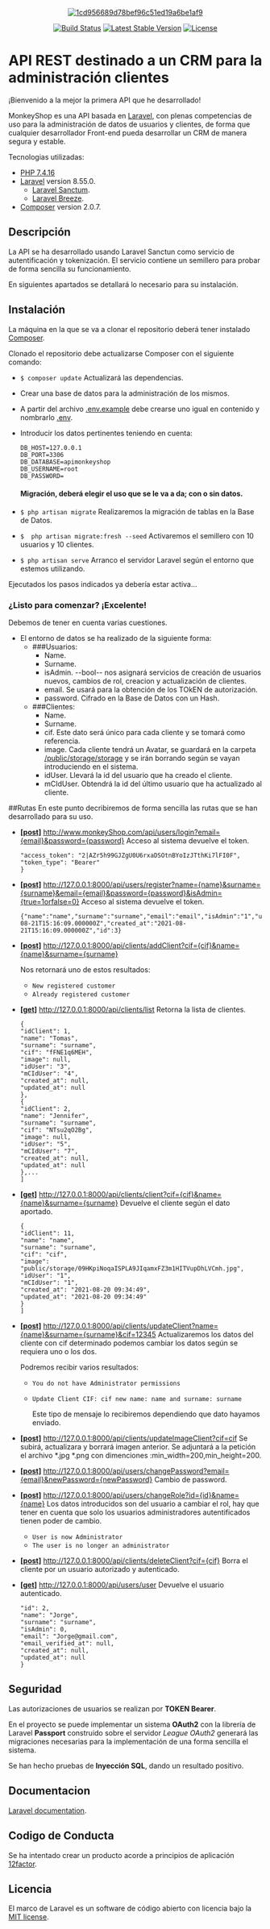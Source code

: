 <p align="center"><a href="" target="_blank"><img src="https://i.ibb.co/nj7xQB9/1cd956689d78bef96c51ed19a6be1af9.png" alt="1cd956689d78bef96c51ed19a6be1af9" border="0"></a></p>

<p align="center">
<a href="https://travis-ci.org/laravel/framework"><img src="https://travis-ci.org/laravel/framework.svg" alt="Build Status"></a>
<a href="https://packagist.org/packages/laravel/framework"><img src="https://img.shields.io/packagist/v/laravel/framework" alt="Latest Stable Version"></a>
<a href="https://packagist.org/packages/laravel/framework"><img src="https://img.shields.io/packagist/l/laravel/framework" alt="License"></a>
</p>

# API REST destinado a un CRM para la administración clientes
¡Bienvenido a la mejor la primera API que he desarrollado!

MonkeyShop es una API basada en [Laravel](https://laravel.com/), con plenas competencias de uso para la administración de datos de usuarios y clientes, de forma que cualquier desarrollador Front-end pueda desarrollar un CRM de manera segura y estable.

Tecnologias utilizadas:

- [PHP 7.4.16](https://www.php.net/)
- [Laravel](https://laravel.com/) version 8.55.0.
  - [Laravel Sanctum](https://laravel.com/docs/8.x/sanctum#introduction).
  - [Laravel Breeze](https://laravel.com/docs/8.x/starter-kits#laravel-breeze).
- [Composer](https://getcomposer.org/) version 2.0.7.



## Descripción

La API se ha desarrollado usando Laravel Sanctun como servicio de autentificación y tokenización. El servicio contiene un semillero para probar de forma sencilla su funcionamiento.

En siguientes apartados se detallará lo necesario para su instalación.

## Instalación

La máquina en la que se va a clonar el repositorio deberá tener instalado [Composer](https://getcomposer.org/).

Clonado el repositorio debe actualizarse Composer con el siguiente comando:
- ````$ composer update```` Actualizará las dependencias.
- Crear una base de datos para la administración de los mismos.
- A partir del archivo [.env.example]() debe crearse uno igual en contenido y nombrarlo [.env]().
- Introducir los datos pertinentes teniendo en cuenta:
  ````DB_CONNECTION=mysql
  DB_HOST=127.0.0.1
  DB_PORT=3306
  DB_DATABASE=apimonkeyshop
  DB_USERNAME=root
  DB_PASSWORD=
  ````
  #### Migración, deberá elegir el uso que se le va a da; con o sin datos.
- ````$ php artisan migrate```` Realizaremos la migración de tablas en la Base de Datos.

- ````$  php artisan migrate:fresh --seed```` Activaremos el semillero con 10 usuarios y 10 clientes.


-  ````$ php artisan serve```` Arranco el servidor Laravel según el entorno que estemos utilizando.

Ejecutados los pasos indicados ya debería estar activa...
### ¿Listo para comenzar? ¡Excelente!
Debemos de tener en cuenta varias cuestiones.
- El entorno de datos se ha realizado de la siguiente forma:
    - ###Usuarios:
      - Name.
      - Surname.
      - isAdmin. --bool-- nos asignará servicios de creación de usuarios nuevos, cambios de rol, creacion y actualización de clientes.
      - email. Se usará para la obtención de los TOkEN de autorización.
      - password. Cifrado en la Base de Datos con un Hash.
    - ###Clientes:
        - Name.
        - Surname.
        - cif. Este dato será único para cada cliente y se tomará como referencia.
        - image. Cada cliente tendrá un Avatar, se guardará en la carpeta [/public/storage/storage]() y se irán borrando según se vayan introduciendo en el sistema.
        - idUser. Llevará la id del usuario que ha creado el cliente.
        - mCIdUser. Obtendrá la id del último usuario que ha actualizado al cliente.


##Rutas
En este punto decribiremos de forma sencilla las rutas que se han desarrollado para su uso.

- **[[post]]()** 
  http://www.monkeyShop.com/api/users/login?email={email}&password={password} Acceso al sistema devuelve el token.
  ````{
  "access_token": "2|AZr5h99GJZgU0U6rxaDSOtnBYoIzJTthKi7lFI0F",
  "token_type": "Bearer"
  }
  ````
- **[[post]]()**
  http://127.0.0.1:8000/api/users/register?name={name}&surname={surname}&email={email}&password={password}&isAdmin={true=1orfalse=0} Acceso al sistema devuelve el token.
  
    ````  
    {"name":"name","surname":"surname","email":"email","isAdmin":"1","updated_at":"2021-08-21T15:16:09.000000Z","created_at":"2021-08-21T15:16:09.000000Z","id":3}

    ````
- **[[post]]()** http://127.0.0.1:8000/api/clients/addClient?cif={cif}&name={name}&surname={surname}

    Nos retornará uno de estos resultados:
    - ````New registered customer```` 
    - ````Already registered customer````


- **[[get]]()** http://127.0.0.1:8000/api/clients/list
    Retorna la lista de clientes.

    ````[
    {
    "idClient": 1,
    "name": "Tomas",
    "surname": "surname",
    "cif": "fFNE1q6MEH",
    "image": null,
    "idUser": "3",
    "mCIdUser": "4",
    "created_at": null,
    "updated_at": null
    },
    {
    "idClient": 2,
    "name": "Jennifer",
    "surname": "surname",
    "cif": "NTsu2qO2Bg",
    "image": null,
    "idUser": "5",
    "mCIdUser": "7",
    "created_at": null,
    "updated_at": null
    },...
    ]
    ````

- **[[get]]()** http://127.0.0.1:8000/api/clients/client?cif={cif}&name={name}&surname={surname} Devuelve el cliente según el dato aportado.
  ````[
  {
  "idClient": 11,
  "name": "name",
  "surname": "surname",
  "cif": "cif",
  "image": "public/storage/09HKpiNoqaISPLA9JIqamxFZ3m1HITVupDhLVCmh.jpg",
  "idUser": "1",
  "mCIdUser": "1",
  "created_at": "2021-08-20 09:34:49",
  "updated_at": "2021-08-20 09:34:49"
  }
  ]
  ````
 
- **[[post]]()** http://127.0.0.1:8000/api/clients/updateClient?name={name}&surname={surname}&cif=12345
Actualizaremos los datos del cliente con cif determinado podemos cambiar los datos según se requiera uno o los dos.
  
    Podremos recibir varios resultados:

    - ````You do not have Administrator permissions````
    - ````Update Client CIF: cif new name: name and surname: surname```` 

        Este tipo de mensaje lo recibiremos dependiendo que dato hayamos enviado.


- **[[post]]()** http://127.0.0.1:8000/api/clients/updateImageClient?cif=cif Se subirá, actualizara y borrará imagen anterior. Se adjuntará a la petición el archivo *.jpg *.png con dimenciones :min_width=200,min_height=200.


- **[[post]]()** http://127.0.0.1:8000/api/users/changePassword?email={email}&newPassword={newPassword} Cambio de password.


- **[[post]]()** http://127.0.0.1:8000/api/users/changeRole?id={id}&name={name} Los datos introducidos son del usuario a cambiar el rol, hay que tener en cuenta que solo los usuarios administradores autentificados tienen poder de cambio.
    - ````User is now Administrator````
    - ````The user is no longer an administrator````
  

- **[[post]]()** http://127.0.0.1:8000/api/clients/deleteClient?cif={cif} Borra el cliente por un usuario autorizado y autenticado.


- **[[get]]()** http://127.0.0.1:8000/api/users/user Devuelve el usuario autenticado.

  ````{
  "id": 2,
  "name": "Jorge",
  "surname": "surname",
  "isAdmin": 0,
  "email": "Jorge@gmail.com",
  "email_verified_at": null,
  "created_at": null,
  "updated_at": null
  }
  ````


## Seguridad

Las autorizaciones de usuarios se realizan por **TOKEN Bearer**. 

En el proyecto se puede implementar un sistema **OAuth2** con la librería de Laravel **Passport** construido sobre el servidor *League OAuth2* generará las migraciones necesarias para la implementación de una forma sencilla el sistema.

Se han hecho pruebas de **Inyección SQL**, dando un resultado positivo.


## Documentacion

[Laravel documentation](https://laravel.com/docs/contributions).

## Codigo de Conducta

Se ha intentado crear un producto acorde a principios de aplicación [12factor](https://12factor.net).


## Licencia

El marco de Laravel es un software de código abierto con licencia bajo la [MIT license](https://opensource.org/licenses/MIT).
